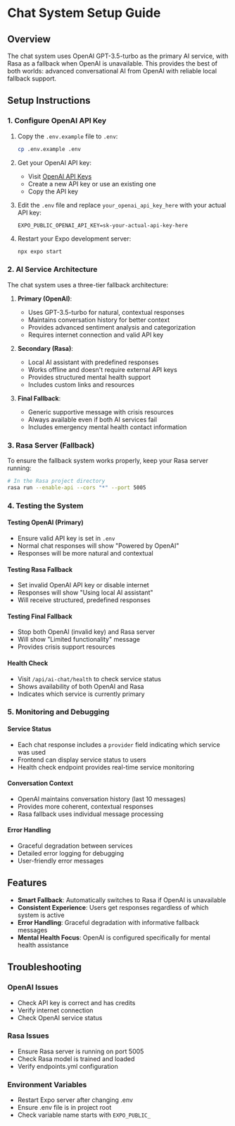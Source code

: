 # Chat System Setup Guide

## Overview
The chat system uses OpenAI GPT-3.5-turbo as the primary AI service, with Rasa as a fallback when OpenAI is unavailable. This provides the best of both worlds: advanced conversational AI from OpenAI with reliable local fallback support.

## Setup Instructions

### 1. Configure OpenAI API Key

1. Copy the `.env.example` file to `.env`:
   ```bash
   cp .env.example .env
   ```

2. Get your OpenAI API key:
   - Visit [OpenAI API Keys](https://platform.openai.com/api-keys)
   - Create a new API key or use an existing one
   - Copy the API key

3. Edit the `.env` file and replace `your_openai_api_key_here` with your actual API key:
   ```
   EXPO_PUBLIC_OPENAI_API_KEY=sk-your-actual-api-key-here
   ```

4. Restart your Expo development server:
   ```bash
   npx expo start
   ```

### 2. AI Service Architecture

The chat system uses a three-tier fallback architecture:

1. **Primary (OpenAI)**: 
   - Uses GPT-3.5-turbo for natural, contextual responses
   - Maintains conversation history for better context
   - Provides advanced sentiment analysis and categorization
   - Requires internet connection and valid API key

2. **Secondary (Rasa)**:
   - Local AI assistant with predefined responses
   - Works offline and doesn't require external API keys
   - Provides structured mental health support
   - Includes custom links and resources

3. **Final Fallback**:
   - Generic supportive message with crisis resources
   - Always available even if both AI services fail
   - Includes emergency mental health contact information

### 3. Rasa Server (Fallback)

To ensure the fallback system works properly, keep your Rasa server running:

```bash
# In the Rasa project directory
rasa run --enable-api --cors "*" --port 5005
```

### 4. Testing the System

#### Testing OpenAI (Primary)
- Ensure valid API key is set in `.env`
- Normal chat responses will show "Powered by OpenAI"
- Responses will be more natural and contextual

#### Testing Rasa Fallback
- Set invalid OpenAI API key or disable internet
- Responses will show "Using local AI assistant"
- Will receive structured, predefined responses

#### Testing Final Fallback
- Stop both OpenAI (invalid key) and Rasa server
- Will show "Limited functionality" message
- Provides crisis support resources

#### Health Check
- Visit `/api/ai-chat/health` to check service status
- Shows availability of both OpenAI and Rasa
- Indicates which service is currently primary

### 5. Monitoring and Debugging

#### Service Status
- Each chat response includes a `provider` field indicating which service was used
- Frontend can display service status to users
- Health check endpoint provides real-time service monitoring

#### Conversation Context
- OpenAI maintains conversation history (last 10 messages)
- Provides more coherent, contextual responses
- Rasa fallback uses individual message processing

#### Error Handling
- Graceful degradation between services
- Detailed error logging for debugging
- User-friendly error messages

## Features

- **Smart Fallback**: Automatically switches to Rasa if OpenAI is unavailable
- **Consistent Experience**: Users get responses regardless of which system is active
- **Error Handling**: Graceful degradation with informative fallback messages
- **Mental Health Focus**: OpenAI is configured specifically for mental health assistance

## Troubleshooting

### OpenAI Issues
- Check API key is correct and has credits
- Verify internet connection
- Check OpenAI service status

### Rasa Issues
- Ensure Rasa server is running on port 5005
- Check Rasa model is trained and loaded
- Verify endpoints.yml configuration

### Environment Variables
- Restart Expo server after changing .env
- Ensure .env file is in project root
- Check variable name starts with `EXPO_PUBLIC_`